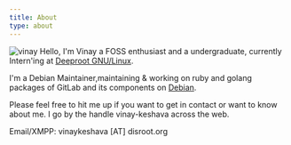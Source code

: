 ```yaml
---
title: About
type: about
---
```


![vinay](/images/vinay.png)
Hello, I'm Vinay a FOSS enthusiast and a undergraduate, currently Intern'ing at [Deeproot GNU/Linux](https://deeproot.in/).

I'm a Debian Maintainer,maintaining & working on ruby and golang packages of GitLab and its components on [Debian](https://debian.org).

Please feel free to hit me up if you want to get in contact or want to know about me. I go by the handle vinay-keshava across the web.

Email/XMPP: vinaykeshava [AT] disroot.org
